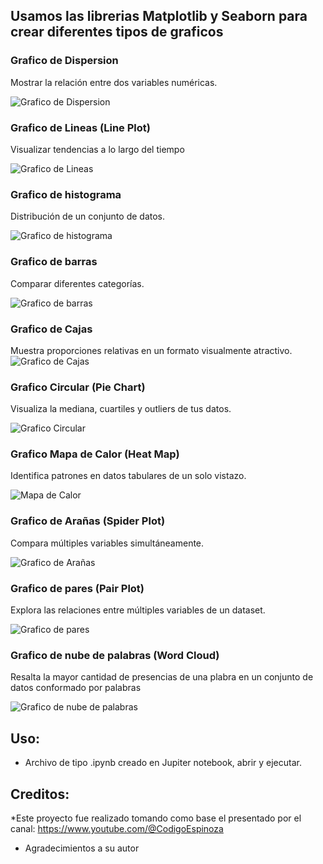 ## Usamos las librerias Matplotlib y Seaborn para crear diferentes tipos de graficos

### Grafico de Dispersion
 Mostrar la relación entre dos variables numéricas.

![Grafico de Dispersion](https://github.com/vhngroup/Graficos_con_Matplolib_-_Seaborn/blob/main/static/Grafico%20de%20dispersion.png)
### Grafico de Lineas (Line Plot)
Visualizar tendencias a lo largo del tiempo

![Grafico de Lineas](https://github.com/vhngroup/Graficos_con_Matplolib_-_Seaborn/blob/main/static/Grafico%20de%20Lineas%20(Line%20Plot).png)
### Grafico de histograma
Distribución de un conjunto de datos.

![Grafico de histograma](https://github.com/vhngroup/Graficos_con_Matplolib_-_Seaborn/blob/main/static/Grafico%20de%20histograma.png)
### Grafico de barras
Comparar diferentes categorías.

![Grafico de barras](https://github.com/vhngroup/Graficos_con_Matplolib_-_Seaborn/blob/main/static/Grafico%20de%20Barras.png)
### Grafico de Cajas
Muestra proporciones relativas en un formato visualmente atractivo.
![Grafico de Cajas](https://github.com/vhngroup/Graficos_con_Matplolib_-_Seaborn/blob/main/static/Grafico%20de%20Cajas.png)
### Grafico Circular (Pie Chart)
Visualiza la mediana, cuartiles y outliers de tus datos.

![Grafico Circular](https://github.com/vhngroup/Graficos_con_Matplolib_-_Seaborn/blob/main/static/Grafico%20Circular%20(Pie%20Chart).png)
### Grafico Mapa de Calor (Heat Map)
Identifica patrones en datos tabulares de un solo vistazo.

![Mapa de Calor](https://github.com/vhngroup/Graficos_con_Matplolib_-_Seaborn/blob/main/static/Mapa%20de%20Calor%20(Heat%20Map).png)
### Grafico de Arañas (Spider Plot)
Compara múltiples variables simultáneamente.

![Grafico de Arañas](https://github.com/vhngroup/Graficos_con_Matplolib_-_Seaborn/blob/main/static/Grafico%20de%20Ara%C3%B1as%20(Spider%20Graph).png)
### Grafico de pares (Pair Plot)
Explora las relaciones entre múltiples variables de un dataset.

![Grafico de pares](https://github.com/vhngroup/Graficos_con_Matplolib_-_Seaborn/blob/main/static/Grafico%20de%20pares%20(Pair%20Plot).png)
### Grafico de nube de palabras (Word Cloud)
Resalta la mayor cantidad de presencias de una plabra en un conjunto de datos conformado por palabras

![Grafico de nube de palabras](https://github.com/vhngroup/Graficos_con_Matplolib_-_Seaborn/blob/main/static/WordCloud.png)

## Uso:
* Archivo de tipo .ipynb creado en Jupiter notebook, abrir y ejecutar.

## Creditos:
*Este proyecto fue realizado tomando como base el presentado por el canal: https://www.youtube.com/@CodigoEspinoza
* Agradecimientos a su autor